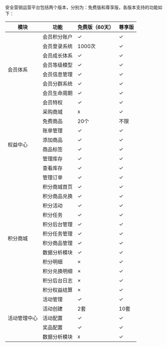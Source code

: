 安全营销运营平台包括两个版本，分别为：免费版和尊享版，各版本支持的功能如下：
<table>
<thead>
<tr>
<th>模块</th>
<th>功能</th>
<th>免费版（60天）</th>
<th>尊享版</th>
</tr>
</thead>
<tbody><tr>
<td rowspan="8" >会员体系</td>
<td>会员积分账户</td>
<td>&#10003;</td>
<td>&#10003;</td>
</tr>
<tr>
<td>会员登录系统</td>
<td>1000次</td>
<td>&#10003;</td>
</tr>
<tr>
<td>会员成长体系</td>
<td>&#10003;</td>
<td>&#10003;</td>
</tr>
<tr>
<td>会员等级模型</td>
<td>&#10003;</td>
<td>&#10003;</td>
</tr>
<tr>
<td>会员信息管理</td>
<td>&#10003;</td>
<td>&#10003;</td>
</tr>
<tr>
<td>会员分群系统</td>
<td>&#10003;</td>
<td>&#10003;</td>
</tr>
<tr>
<td>会员生命周期</td>
<td>&#10003;</td>
<td>&#10003;</td>
</tr>
<tr>
<td>会员特权</td>
<td>&#10003;</td>
<td>&#10003;</td>
</tr>
<tr>
<td rowspan="8">权益中心</td>
<td>采购商城</td>
<td>x</td>
<td>&#10003;</td>
</tr>
<tr>
<td>免费商品</td>
<td>20个</td>
<td>不限</td>
</tr>
<tr>
<td>账单管理</td>
<td>&#10003;</td>
<td>&#10003;</td>
</tr>
<tr>
<td>添加商品</td>
<td>&#10003;</td>
<td>&#10003;</td>
</tr>
<tr>
<td>商品标签</td>
<td>&#10003;</td>
<td>&#10003;</td>
</tr>
<tr>
<td>管理库存</td>
<td>&#10003;</td>
<td>&#10003;</td>
</tr>
<tr>
<td>查看库存</td>
<td>&#10003;</td>
<td>&#10003;</td>
</tr>
<tr>
<td>管理订单</td>
<td>&#10003;</td>
<td>&#10003;</td>
</tr>
<tr>
<td rowspan="12">积分商城 </td>
<td>   积分商城首页</td>
<td>&#10003;</td>
<td>&#10003;</td&#10003;
</tr>
<tr>
<td>积分商品兑换</td>
<td>&#10003;</td>
<td>&#10003;</td>
</tr>
<tr>
<td>积分活动</td>
<td>&#10003;</td>
<td>&#10003;</td>
</tr>
<tr>
<td>积分任务</td>
<td>&#10003;</td>
<td>&#10003;</td>
</tr>
<tr>
<td>积分后台管理</td>
<td>&#10003;</td>
<td>&#10003;</td>
</tr>
<tr>
<td>积分任务管理</td>
<td>&#10003;</td>
<td>&#10003;</td>
</tr>
<tr>
<td>积分商品管理</td>
<td>&#10003;</td>
<td>&#10003;</td>
</tr>
<tr>
<td>数据分析模块</td>
<td>&#10003;</td>
<td>&#10003;</td>
</tr>
<tr>
<td>积分明细</td>
<td>×</td>
<td>&#10003;</td>
</tr>
<tr>
<td>积分兑换明细</td>
<td>×</td>
<td>&#10003;</td>
</tr>
<tr>
<td>积分后台日志</td>
<td>×</td>
<td>&#10003;</td>
</tr>
<tr>
<td>积分权益结算</td>
<td>×</td>
<td>&#10003;</td>
</tr>
<tr>
<td rowspan="5">活动管理中心</td>
<td>活动管理</td>
<td>&#10003;</td>
<td>&#10003;</td>
</tr>
<tr>
<td>活动创建</td>
<td>2套</td>
<td>10套</td>
</tr>
<tr>
<td>活动配置</td>
<td>&#10003;</td>
<td>&#10003;</td>
</tr>
<tr>
<td>奖品配置</td>
<td>&#10003;</td>
<td>&#10003;</td>
</tr>
<tr>
<td>数据分析模块</td>
<td>x</td>
<td>&#10003;</td>
</tr>
</tbody></table>
